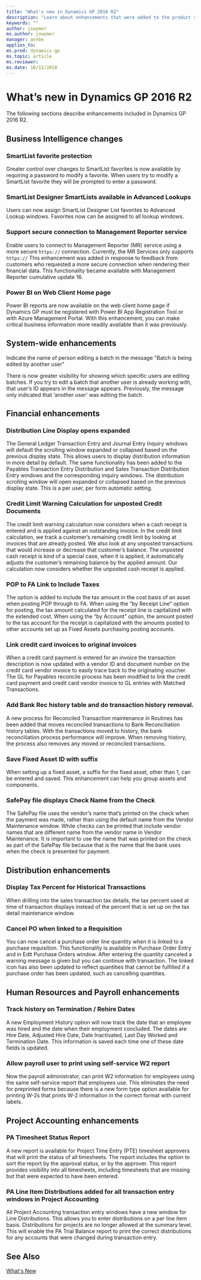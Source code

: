 ```yaml
---
title: "What's new in Dynamics GP 2016 R2"
description: "Learn about enhancements that were added to the product since the release of Dynamics GP 2016 R2. "
keywords: ""
author: jswymer
ms.author: jswymer
manager: annbe
applies_to: 
ms.prod: dynamics-gp
ms.topic: article
ms.reviewer: 
ms.date: 10/12/2018
---
```


# What’s new in Dynamics GP 2016 R2

The following sections describe enhancements included in Dynamics GP 2016 R2.

## Business Intelligence changes 

### SmartList favorite protection

Greater control over changes to SmartList favorites is now available by requiring a password to modify a favorite. When users try to modify a SmartList favorite they will be prompted to enter a password.

### SmartList Designer SmartLists available in Advanced Lookups

Users can now assign SmartList Designer List favorites to Advanced Lookup windows. Favorites now can be assigned to all lookup windows.

### Support secure connection to Management Reporter service

Enable users to connect to Management Reporter (MR) service using a more secure `https://` connection. Currently, the MR Services only supports `https://` This enhancement was added in response to feedback from customers who requested a more secure connection when rendering their financial data. This functionality became available with Management Reporter cumulative update 16.

### Power BI on Web Client Home page

Power BI reports are now available on the web client home page if Dynamics GP must be registered with Power BI App Registration Tool or with Azure Management Portal. With this enhancement, you can make critical business information more readily available than it was previously.

## System-wide enhancements

Indicate the name of person editing a batch in the message "Batch is being edited by another user"

There is now greater visibility for showing which specific users are editing batches. If you try to edit a batch that another user is already working with, that user’s ID appears in the message appears. Previously, the message only indicated that ‘another user’ was editing the batch.

## Financial enhancements

### Distribution Line Display opens expanded

The General Ledger Transaction Entry and Journal Entry Inquiry windows will default the scrolling window expanded or collapsed based on the previous display state. This allows users to display distribution information in more detail by default. The same functionality has been added to the Payables Transaction Entry Distribution and Sales Transaction Distribution Entry windows and the corresponding inquiry windows. The distribution scrolling window will open expanded or collapsed based on the previous display state. This is a per user, per form automatic setting.

### Credit Limit Warning Calculation for unposted Credit Documents

The credit limit warning calculation now considers when a cash receipt is entered and is applied against an outstanding invoice. In the credit limit calculation, we track a customer’s remaining credit limit by looking at invoices that are already posted. We also look at any unposted transactions that would increase or decrease that customer’s balance. The unposted cash receipt is kind of a special case, when it is applied, it automatically adjusts the customer’s remaining balance by the applied amount. Our calculation now considers whether the unposted cash receipt is applied.

### POP to FA Link to Include Taxes

The option is added to include the tax amount in the cost basis of an asset when posting POP through to FA. When using the “by Receipt Line” option for posting, the tax amount calculated for the receipt line is capitalized with the extended cost. When using the “by Account” option, the amount posted to the tax account for the receipt is capitalized with the amounts posted to other accounts set up as Fixed Assets purchasing posting accounts.

### Link credit card invoices to original invoices

When a credit card payment is entered for an invoice the transaction description is now updated with a vendor ID and document number on the credit card vendor invoice to easily trace back to the originating voucher. The GL for Payables reconcile process has been modified to link the credit card payment and credit card vendor invoice to GL entries with Matched Transactions.

### Add Bank Rec history table and do transaction history removal.

A new process for Reconciled Transaction maintenance in Routines has been added that moves reconciled transactions to Bank Reconciliation history tables. With the transactions moved to history, the bank reconciliation process performance will improve. When removing history, the process also removes any moved or reconciled transactions.

### Save Fixed Asset ID with suffix

When setting up a fixed asset, a suffix for the fixed asset, other than 1, can be entered and saved. This enhancement can help you group assets and components.

### SafePay file displays Check Name from the Check

The SafePay file uses the vendor’s name that’s printed on the check when the payment was made, rather than using the default name from the Vendor Maintenance window. While checks can be printed that include vendor names that are different name from the vendor name in Vendor Maintenance. It is important to use the name that was printed on the check as part of the SafePay file because that is the name that the bank uses when the check is presented for payment.

## Distribution enhancements

### Display Tax Percent for Historical Transactions

When drilling into the sales transaction tax details, the tax percent used at time of transaction displays instead of the percent that is set up on the tax detail maintenance window.

### Cancel PO when linked to a Requisition

You can now cancel a purchase order line quantity when it is linked to a purchase requisition. This functionality is available in Purchase Order Entry and in Edit Purchase Orders window. After entering the quantity canceled a warning message is given but you can continue with transaction. The linked icon has also been updated to reflect quantities that cannot be fulfilled if a purchase order has been updated, such as cancelling quantities.

## Human Resources and Payroll enhancements

### Track history on Termination / Rehire Dates

A new Employment History option will now track the date that an employee was hired and the date when their employment concluded. The dates are Hire Date, Adjusted Hire Date, Date Inactivated, Last Day Worked and Termination Date. This information is saved each time one of these date fields is updated.

### Allow payroll user to print using self-service W2 report 

Now the payroll administrator, can print W2 information for employees using the same self-service report that employees use. This eliminates the need for preprinted forms because there is a new form type option available for printing W-2s that prints W-2 information in the correct format with current labels.

## Project Accounting enhancements 

### PA Timesheet Status Report

A new report is available for Project Time Entry (PTE) timesheet approvers that will print the status of all timesheets. The report includes the option to sort the report by the approval status, or by the approver. This report provides visibility into all timesheets, including timesheets that are missing but that were expected to have been entered.

### PA Line Item Distributions added for all transaction entry windows in Project Accounting 

All Project Accounting transaction entry windows have a new window for Line Distributions. This allows you to enter distributions on a per line item basis. Distributions for projects are no longer allowed at the summary level. This will enable the PA Trial Balance report to print the correct distributions for any accounts that were changed during transaction entry.

## See Also

[What's New](introduction.md)  
